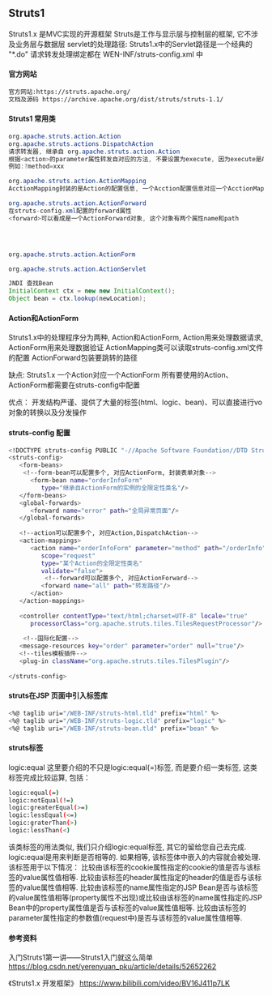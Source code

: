 ## Struts1

Struts1.x 是MVC实现的开源框架
Struts是工作与显示层与控制层的框架, 它不涉及业务层与数据层
servlet的处理路径: Struts1.x中的Servlet路径是一个经典的 "*.do"
请求转发处理绑定都在 WEN-INF/struts-config.xml 中

#### 官方网站

```bash
官方网站:https://struts.apache.org/
文档及源码 https://archive.apache.org/dist/struts/struts-1.1/
```

#### Struts1 常用类

```java
org.apache.struts.action.Action
org.apache.struts.actions.DispatchAction
请求转发器, 继承自 org.apache.struts.action.Action
根据<action>的parameter属性转发自对应的方法, 不要设置为execute, 因为execute是Action中的方法, 会首先执行, 
例如:?method=xxx

org.apache.struts.action.ActionMapping
AcctionMapping封装的是Action的配置信息, 一个Acction配置信息对应一个AcctionMapping. 

org.apache.struts.action.ActionForward
在struts-config.xml配置的forward属性
<forward>可以看成是一个ActionForward对象, 这个对象有两个属性name和path




org.apache.struts.action.ActionForm

org.apache.struts.action.ActionServlet

JNDI 查找Bean
InitialContext ctx = new new InitialContext();
Object bean = ctx.lookup(newLocation);
```

#### Action和ActionForm

Struts1.x中的处理程序分为两种, Action和ActionForm, Action用来处理数据请求, ActionForm用来处理数据验证
ActionMapping类可以读取struts-config.xml文件的配置
ActionForward包装要跳转的路径

缺点:
Struts1.x 一个Action对应一个ActionForm
所有要使用的Action、ActionForm都需要在struts-config中配置

优点：
开发结构严谨、提供了大量的标签(html、logic、bean)、可以直接进行vo对象的转换以及分发操作

#### struts-config 配置

```bash
<!DOCTYPE struts-config PUBLIC "-//Apache Software Foundation//DTD Struts Configuration 1.1//EN" "http://jakarta.apache.org/struts/dtds/struts-config_1_1.dtd">
<struts-config>
   <form-beans>
    <!--form-bean可以配置多个, 对应ActionForm, 封装表单对象-->
      <form-bean name="orderInfoForm"
         type="继承自ActionForm的实例的全限定性类名"/>
   </form-beans>
   <global-forwards>
      <forward name="error" path="全局异常页面"/>
   </global-forwards>
   
   <!--action可以配置多个, 对应Action,DispatchAction-->
   <action-mappings>
      <action name="orderInfoForm" parameter="method" path="/orderInfo"
         scope="request"
         type="某个Action的全限定性类名"
         validate="false">
          <!--forward可以配置多个, 对应ActionForward-->
         <forward name="all" path="转发路径"/>
      </action>
   </action-mappings>
   
   <controller contentType="text/html;charset=UTF-8" locale="true"
      processorClass="org.apache.struts.tiles.TilesRequestProcessor"/>
      
    <!--国际化配置-->
   <message-resources key="order" parameter="order" null="true"/>
   <!--tiles模板插件-->
   <plug-in className="org.apache.struts.tiles.TilesPlugin"/>
   
</struts-config>
```

#### struts在JSP 页面中引入标签库

```bash
<%@ taglib uri="/WEB-INF/struts-html.tld" prefix="html" %>
<%@ taglib uri="/WEB-INF/struts-logic.tld" prefix="logic" %>
<%@ taglib uri="/WEB-INF/struts-bean.tld" prefix="bean" %>
```

#### struts标签

logic:equal
这里要介绍的不只是logic:equal(=)标签, 而是要介绍一类标签, 这类标签完成比较运算, 包括：

```bash
logic:equal(=)
logic:notEqual(!=)
logic:greaterEqual(>=)
logic:lessEqual(<=)
logic:graterThan(>)
logic:lessThan(<)
```

该类标签的用法类似, 我们只介绍logic:equal标签, 其它的留给您自己去完成. 
logic:equal是用来判断是否相等的. 如果相等, 该标签体中嵌入的内容就会被处理. 该标签用于以下情况：
比较由该标签的cookie属性指定的cookie的值是否与该标签的value属性值相等. 
比较由该标签的header属性指定的header的值是否与该标签的value属性值相等. 
比较由该标签的name属性指定的JSP Bean是否与该标签的value属性值相等(property属性不出现)或比较由该标签的name属性指定的JSP Bean中的property属性值是否与该标签的value属性值相等. 
比较由该标签的parameter属性指定的参数值(request中)是否与该标签的value属性值相等. 

#### 参考资料

入门Struts1第一讲——Struts1入门就这么简单
<https://blog.csdn.net/yerenyuan_pku/article/details/52652262>

《Struts1.x 开发框架》
<https://www.bilibili.com/video/BV16J411p7LK>
